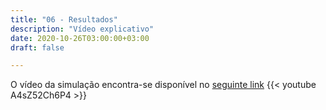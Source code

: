 ```yaml
---
title: "06 - Resultados"
description: "Vídeo explicativo"
date: 2020-10-26T03:00:00+03:00
draft: false

---
```


O vídeo da simulação encontra-se disponível no [seguinte link](https://www.youtube.com/watch?v=A4sZ52Ch6P4&ab_channel=GABRIELADOPFERRICARDI)
{{< youtube A4sZ52Ch6P4 >}}

